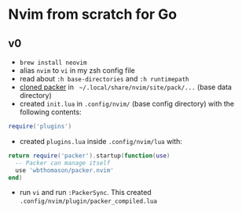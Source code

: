 # Nvim from scratch for Go

## v0

- `brew install neovim`
- alias `nvim` to `vi` in my zsh config file
- read about `:h base-directories` and `:h runtimepath`
- [cloned packer](https://github.com/wbthomason/packer.nvim#quickstart) in ` ~/.local/share/nvim/site/pack/...` (base data directory)
- created `init.lua` in `.config/nvim/` (base config directory) with the following contents:
```lua
require('plugins')
```
- created `plugins.lua` inside `.config/nvim/lua` with:
```lua
return require('packer').startup(function(use)
  -- Packer can manage itself
  use 'wbthomason/packer.nvim'
end)
```
- run `vi` and run `:PackerSync`. This created `.config/nvim/plugin/packer_compiled.lua`
